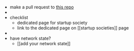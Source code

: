 - make a pull request to [this repo](https://github.com/cyber-valley/cvland/)
-
- checklist
	- dedicated page for startup society
	- link to the dedicated page on [[startup societies]] page
-
- have network state?
	- [[add your network state]]